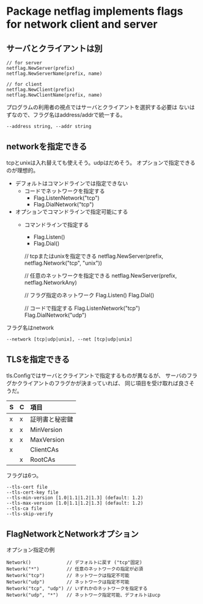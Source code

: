 Package netflag implements flags for network client and server
======================================================================

サーバとクライアントは別
----------------------------------------------------------------------

    // for server
    netflag.NewServer(prefix)
    netflag.NewServerName(prefix, name)

    // for client
    netflag.NewClient(prefix)
    netflag.NewClientName(prefix, name)

プログラムの利用者の視点ではサーバとクライアントを選択する必要は
ないはずなので、フラグ名はaddress/addrで統一する。

    --address string, --addr string


networkを指定できる
----------------------------------------------------------------------

tcpとunixは入れ替えても使えそう。udpはだめそう。
オプションで指定できるのが理想的。

- デフォルトはコマンドラインでは指定できない
  - コードでネットワークを指定する
    - Flag.ListenNetwork("tcp")
    - Flag.DialNetwork("tcp")
- オプションでコマンドラインで指定可能にする
  - コマンドラインで指定する
    - Flag.Listen()
    - Flag.Dial()

    // tcpまたはunixを指定できる
    netflag.NewServer(prefix, netflag.Network("tcp", "unix"))

    // 任意のネットワークを指定できる
    netflag.NewServer(prefix, netflag.NetworkAny)

    // フラグ指定のネットワーク
    Flag.Listen()
    Flag.Dial()

    // コードで指定する
    Flag.ListenNetwork("tcp")
    Flag.DialNetwork("udp")

フラグ名はnetwork

    --network [tcp|udp|unix], --net [tcp|udp|unix]


TLSを指定できる
----------------------------------------------------------------------

tls.Configではサーバとクライアントで指定するものが異なるが、
サーバのフラグかクライアントのフラグかが決まっていれば、
同じ項目を受け取れば良さそうだ。

| S | C | 項目               |
|:--|:--|:-------------------|
| x | x | 証明書と秘密鍵     |
| x | x | MinVersion         |
| x | x | MaxVersion         |
| x |   | ClientCAs          |
|   | x | RootCAs            |

フラグは6つ。

    --tls-cert file
    --tls-cert-key file
    --tls-min-version [1.0|1.1|1.2|1.3] (default: 1.2)
    --tls-max-version [1.0|1.1|1.2|1.3] (default: 1.2)
    --tls-ca file
    --tls-skip-verify


FlagNetworkとNetworkオプション
----------------------------------------------------------------------

オプション指定の例

    Network()             // デフォルトに戻す ("tcp"固定)
    Network("*")          // 任意のネットワークの指定が必須
    Network("tcp")        // ネットワークは指定不可能
    Network("udp")        // ネットワークは指定不可能
    Network("tcp", "udp") // いずれかのネットワークを指定する
    Network("udp", "*")   // ネットワーク指定可能、デフォルトはucp
